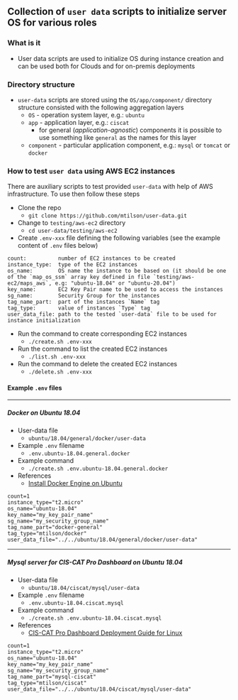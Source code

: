 ## Collection of `user data` scripts to initialize server OS for various roles

### What is it

* User data scripts are used to initialize OS during instance creation and can be used both for Clouds and for on-premis deployments

### Directory structure

* `user-data` scripts are stored using the `OS/app/component/` directory structure consisted with the following aggregation layers
  * `OS` - operation system layer, e.g.: `ubuntu`
  * `app` - application layer, e.g.: `ciscat`
    * for general (*application-agnostic*) components it is possible to use something like `general` as the names for this layer
  * `component` - particular application component, e.g.: `mysql` or `tomcat` or `docker`

### How to test `user data` using AWS EC2 instances

There are auxiliary scripts to test provided `user-data` with help of AWS infrastructure. To use then follow these steps

* Clone the repo
  * `git clone https://github.com/mtilson/user-data.git`
* Change to `testing/aws-ec2` directory
  * `cd user-data/testing/aws-ec2`
* Create `.env-xxx` file defining the following variables (see the example content of `.env` files below)

```
count:          number of EC2 instances to be created
instance_type:  type of the EC2 instances
os_name:        OS name the instance to be based on (it should be one of the `map_os_ssm` array key defined in file `testing/aws-ec2/maps_aws`, e.g: "ubuntu-18.04" or "ubuntu-20.04")
key_name:       EC2 Key Pair name to be used to access the instances
sg_name:        Security Group for the instances
tag_name_part:  part of the instances `Name` tag
tag_type:       value of instances `Type` tag
user_data_file: path to the tested `user-data` file to be used for instance initialization
```

* Run the command to create corresponding EC2 instances
  * `./create.sh .env-xxx`
* Run the command to list the created EC2 instances
  * `./list.sh .env-xxx`
* Run the command to delete the created EC2 instances
  * `./delete.sh .env-xxx`

#### Example `.env` files

---
##### Docker on Ubuntu 18.04

* User-data file
  * `ubuntu/18.04/general/docker/user-data`
* Example `.env` filename
  * `.env.ubuntu-18.04.general.docker`
* Example command
  * `./create.sh .env.ubuntu-18.04.general.docker`
* References
  * [Install Docker Engine on Ubuntu](https://docs.docker.com/engine/install/ubuntu/)

```
count=1
instance_type="t2.micro"
os_name="ubuntu-18.04"
key_name="my_key_pair_name"
sg_name="my_security_group_name"
tag_name_part="docker-general"
tag_type="mtilson/docker"
user_data_file="../../ubuntu/18.04/general/docker/user-data"
```

---
##### Mysql server for CIS-CAT Pro Dashboard on Ubuntu 18.04

* User-data file
  * `ubuntu/18.04/ciscat/mysql/user-data`
* Example `.env` filename
  * `.env.ubuntu-18.04.ciscat.mysql`
* Example command
  * `./create.sh .env.ubuntu-18.04.ciscat.mysql`
* References
  * [CIS-CAT Pro Dashboard Deployment Guide for Linux](https://cis-cat-pro-dashboard.readthedocs.io/en/stable/source/Dashboard%20Deployment%20Guide%20for%20Linux/)

```
count=1
instance_type="t2.micro"
os_name="ubuntu-18.04"
key_name="my_key_pair_name"
sg_name="my_security_group_name"
tag_name_part="mysql-ciscat"
tag_type="mtilson/ciscat"
user_data_file="../../ubuntu/18.04/ciscat/mysql/user-data"
```
